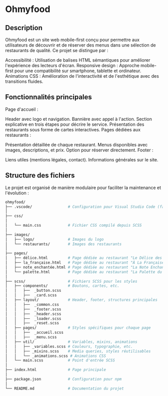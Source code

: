 # Ohmyfood

## Description

Ohmyfood est un site web mobile-first conçu pour permettre aux utilisateurs de découvrir et de réserver des menus dans une sélection de restaurants de qualité. Ce projet se distingue par :

Accessibilité : Utilisation de balises HTML sémantiques pour améliorer l'expérience des lecteurs d'écran.
Responsive design : Approche mobile-first pour une compatibilité sur smartphone, tablette et ordinateur.
Animations CSS : Amélioration de l'interactivité et de l'esthétique avec des transitions fluides.

## Fonctionnalités principales

Page d'accueil :

Header avec logo et navigation.
Bannière avec appel à l'action.
Section explicative en trois étapes pour décrire le service.
Présentation des restaurants sous forme de cartes interactives.
Pages dédiées aux restaurants :

Présentation détaillée de chaque restaurant.
Menus disponibles avec images, descriptions, et prix.
Option pour réserver directement.
Footer :

Liens utiles (mentions légales, contact).
Informations générales sur le site.


## Structure des fichiers

Le projet est organisé de manière modulaire pour faciliter la maintenance et l'évolution :

```sh
ohmyfood/
├── .vscode/                # Configuration pour Visual Studio Code (facultatif)
│
├── css/
│
│   └── main.css            # Fichier CSS compilé depuis SCSS
│
├── images/
│   ├── logo/               # Images du logo
│   └── restaurants/        # Images des restaurants
│
├── pages/
│   ├── délice.html         # Page dédiée au restaurant "Le Délice des Sens"
│   ├── la_française.html   # Page dédiée au restaurant "À La Française"
│   ├── note_enchantée.html # Page dédiée au restaurant "La Note Enchantée"
│   └── palette.html        # Page dédiée au restaurant "La Palette du Goût"
│
├── scss/                   # Fichiers SCSS pour les styles
│   ├── components/         # Boutons, cartes, etc.
│   │   ├──  _button.scss   
│   │   ├──  _card.scss 
│   ├── layout/             # Header, footer, structures principales
│   │   ├──  _common.css     
│   │   ├──  _footer.scss
│   │   ├──  _header.scss
│   │   ├──  _loader.scss
│   │   ├──  _reset.scss
│   ├── pages/              # Styles spécifiques pour chaque page
│   │   ├──  _accueil.scss
│   │   ├──  _menu.scss
│   ├── util/               # Variables, mixins, animations
│   │   ├── _variables.scss # Couleurs, typographie, etc.
│   │   ├── _mixins.scss    # Media queries, styles réutilisables
│   │   └── _animations.scss # Animations CSS
│   └── main.scss           # Point d'entrée SCSS
│
├── index.html              # Page principale
│
├── package.json            # Configuration pour npm
│
└── README.md               # Documentation du projet


